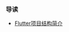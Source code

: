 ### 导读


* [Flutter项目结构简介](https://github.com/xingyong723/flutter-note/blob/master/Flutter%E5%85%A5%E9%97%A8/Fluter%E9%A1%B9%E7%9B%AE%E7%BB%93%E6%9E%84.md)


